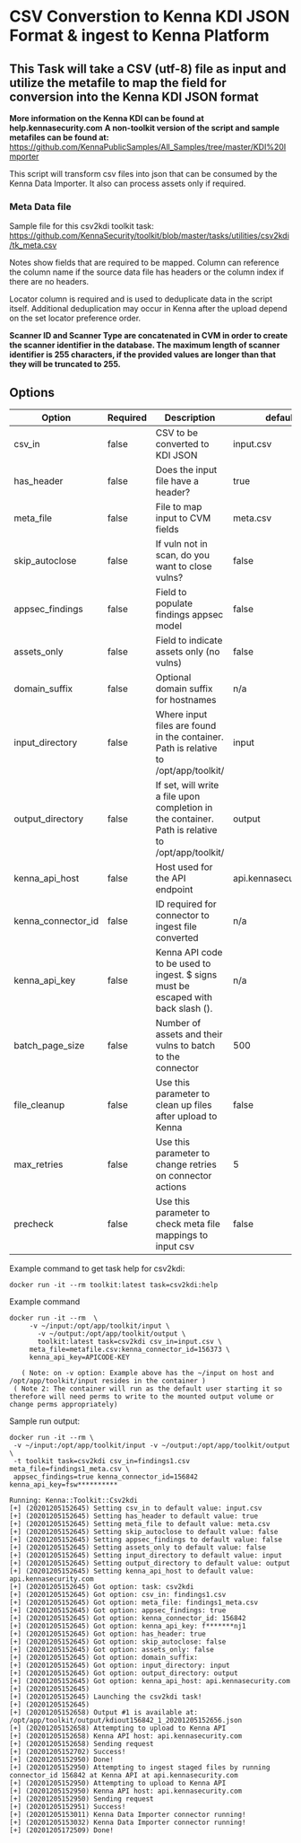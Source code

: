 # CSV Converstion to Kenna KDI JSON Format & ingest to Kenna Platform

## This Task will take a CSV (utf-8) file as input and utilize the metafile to map the field for conversion into the Kenna KDI JSON format

**More information on the Kenna KDI can be found at help.kennasecurity.com**
**A non-toolkit version of the script and sample metafiles can be found at:**
   https://github.com/KennaPublicSamples/All_Samples/tree/master/KDI%20Importer

This script will transform csv files into json that can be consumed by the Kenna Data Importer. It also can process assets only if required.

### Meta Data file
Sample file for this csv2kdi toolkit task:
  https://github.com/KennaSecurity/toolkit/blob/master/tasks/utilities/csv2kdi/tk_meta.csv

Notes show fields that are required to be mapped. Column can reference the column name if the source data file has headers or the column index if there are no headers.

Locator column is required and is used to deduplicate data in the script itself. Additional deduplication may occur in Kenna after the upload depend on the set locator preference order.

**Scanner ID and Scanner Type are concatenated in CVM in order to create the scanner identifier in the database. The maximum length of scanner identifier is 255 characters, if the provided values are longer than that they will be truncated to 255.**

## Options

| Option | Required | Description | default |
| --- | --- | --- | --- |
| csv_in | false | CSV to be converted to KDI JSON | input.csv |
| has_header | false | Does the input file have a header? | true |
| meta_file | false | File to map input to CVM fields | meta.csv |
| skip_autoclose | false | If vuln not in scan, do you want to close vulns? | false |
| appsec_findings | false | Field to populate findings appsec model | false |
| assets_only | false | Field to indicate assets only (no vulns) | false |
| domain_suffix | false | Optional domain suffix for hostnames | n/a |
| input_directory | false | Where input files are found in the container. Path is relative to /opt/app/toolkit/ | input |
| output_directory | false | If set, will write a file upon completion in the container. Path is relative to /opt/app/toolkit/ | output|
| kenna_api_host | false | Host used for the API endpoint | api.kennasecurity.com |
| kenna_connector_id | false | ID required for connector to ingest file converted | n/a |
| kenna_api_key | false | Kenna API code to be used to ingest. $ signs must be escaped with back slash (\). | n/a |
| batch_page_size | false | Number of assets and their vulns to batch to the connector | 500 |
| file_cleanup | false | Use this parameter to clean up files after upload to Kenna | false |
| max_retries | false | Use this parameter to change retries on connector actions | 5 |
| precheck | false | Use this parameter to check meta file mappings to input csv | false |


Example command to get task help for csv2kdi:

```
docker run -it --rm toolkit:latest task=csv2kdi:help
```


Example command

```
docker run -it --rm  \
     -v ~/input:/opt/app/toolkit/input \
	   -v ~/output:/opt/app/toolkit/output \
	   toolkit:latest task=csv2kdi csv_in=input.csv \
     meta_file=metafile.csv:kenna_connector_id=156373 \
     kenna_api_key=APICODE-KEY
```

	   ( Note: on -v option: Example above has the ~/input on host and /opt/app/toolkit/input resides in the container )
     ( Note 2: The container will run as the default user starting it so therefore will need perms to write to the mounted output volume or change perms appropriately)

Sample run output:

```
docker run -it --rm \
 -v ~/input:/opt/app/toolkit/input -v ~/output:/opt/app/toolkit/output \
 -t toolkit task=csv2kdi csv_in=findings1.csv meta_file=findings1_meta.csv \
 appsec_findings=true kenna_connector_id=156842 kenna_api_key=fsw**********

Running: Kenna::Toolkit::Csv2kdi
[+] (20201205152645) Setting csv_in to default value: input.csv
[+] (20201205152645) Setting has_header to default value: true
[+] (20201205152645) Setting meta_file to default value: meta.csv
[+] (20201205152645) Setting skip_autoclose to default value: false
[+] (20201205152645) Setting appsec_findings to default value: false
[+] (20201205152645) Setting assets_only to default value: false
[+] (20201205152645) Setting input_directory to default value: input
[+] (20201205152645) Setting output_directory to default value: output
[+] (20201205152645) Setting kenna_api_host to default value: api.kennasecurity.com
[+] (20201205152645) Got option: task: csv2kdi
[+] (20201205152645) Got option: csv_in: findings1.csv
[+] (20201205152645) Got option: meta_file: findings1_meta.csv
[+] (20201205152645) Got option: appsec_findings: true
[+] (20201205152645) Got option: kenna_connector_id: 156842
[+] (20201205152645) Got option: kenna_api_key: f*******nj1
[+] (20201205152645) Got option: has_header: true
[+] (20201205152645) Got option: skip_autoclose: false
[+] (20201205152645) Got option: assets_only: false
[+] (20201205152645) Got option: domain_suffix:
[+] (20201205152645) Got option: input_directory: input
[+] (20201205152645) Got option: output_directory: output
[+] (20201205152645) Got option: kenna_api_host: api.kennasecurity.com
[+] (20201205152645)
[+] (20201205152645) Launching the csv2kdi task!
[+] (20201205152645)
[+] (20201205152658) Output #1 is available at: /opt/app/toolkit/output/kdiout156842_1_20201205152656.json
[+] (20201205152658) Attempting to upload to Kenna API
[+] (20201205152658) Kenna API host: api.kennasecurity.com
[+] (20201205152658) Sending request
[+] (20201205152702) Success!
[+] (20201205152950) Done!
[+] (20201205152950) Attempting to ingest staged files by running connector_id 156842 at Kenna API at api.kennasecurity.com
[+] (20201205152950) Attempting to upload to Kenna API
[+] (20201205152950) Kenna API host: api.kennasecurity.com
[+] (20201205152950) Sending request
[+] (20201205152951) Success!
[+] (20201205153011) Kenna Data Importer connector running!
[+] (20201205153032) Kenna Data Importer connector running!
[+] (20201205172509) Done!
```